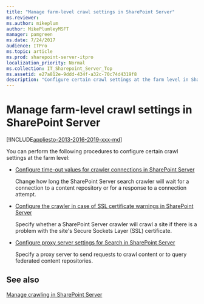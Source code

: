 ```yaml
---
title: "Manage farm-level crawl settings in SharePoint Server"
ms.reviewer: 
ms.author: mikeplum
author: MikePlumleyMSFT
manager: pamgreen
ms.date: 7/24/2017
audience: ITPro
ms.topic: article
ms.prod: sharepoint-server-itpro
localization_priority: Normal
ms.collection: IT_Sharepoint_Server_Top
ms.assetid: e27a812e-9ddd-434f-a32c-70c74d4319f8
description: "Configure certain crawl settings at the farm level in SharePoint Server."
---
```


# Manage farm-level crawl settings in SharePoint Server

[!INCLUDE[appliesto-2013-2016-2019-xxx-md](../includes/appliesto-2013-2016-2019-xxx-md.md)]
  
You can perform the following procedures to configure certain crawl settings at the farm level:
  
- [Configure time-out values for crawler connections in SharePoint Server](configure-time-out-values-for-crawler-connections.md)
    
    Change how long the SharePoint Server search crawler will wait for a connection to a content repository or for a response to a connection attempt.
    
- [Configure the crawler in case of SSL certificate warnings in SharePoint Server](configure-the-crawler-in-case-of-ssl-certificate-warnings.md)
    
    Specify whether a SharePoint Server crawler will crawl a site if there is a problem with the site's Secure Sockets Layer (SSL) certificate.
    
- [Configure proxy server settings for Search in SharePoint Server](configure-proxy-server-settings-for-search.md)
    
    Specify a proxy server to send requests to crawl content or to query federated content repositories.
    
## See also

[Manage crawling in SharePoint Server](manage-crawling.md)

